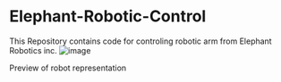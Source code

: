 # Elephant-Robotic-Control
This Repository contains code for controling robotic arm from Elephant Robotics inc. 
![image](https://github.com/Leviathan1998/Elephant-Robotic-Control/assets/96702807/9c160d09-e887-465b-92ce-4c5ada195838)

Preview of robot representation
